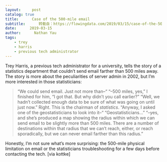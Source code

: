 ```yaml
---
layout:     post
catalog: true
title:      Case of the 500-mile email
subtitle:      转载自：https://flowingdata.com/2019/03/15/case-of-the-500-mile-email/
date:      2019-03-15
author:      Nathan Yau
tags:
    - trey
    - harris
    - previous tech administrator
---
```


Trey Harris, a previous tech administrator for a university, tells the story of a statistics department that couldn’t send email farther than 500 miles away. The story is more about the peculiarities of server admin in 2002, but I’m more interested in those statisticians:

> “We could send email. Just not more than–“
“–500 miles, yes,” I finished for him, “I got that. But why didn’t you call earlier?”
“Well, we hadn’t collected enough data to be sure of what was going on until just now.” Right. This is the chairman of *statistics*. “Anyway, I asked one of the geostatisticians to look into it–“
“Geostatisticians…”
“–yes, and she’s produced a map showing the radius within which we can send email to be slightly more than 500 miles. There are a number of destinations within that radius that we can’t reach, either, or reach sporadically, but we can never email farther than this radius.”

Honestly, I’m not sure what’s more surprising: the 500-mile physical limitation on email or the statisticians troubleshooting for a few days before contacting the tech. [via kottke]

